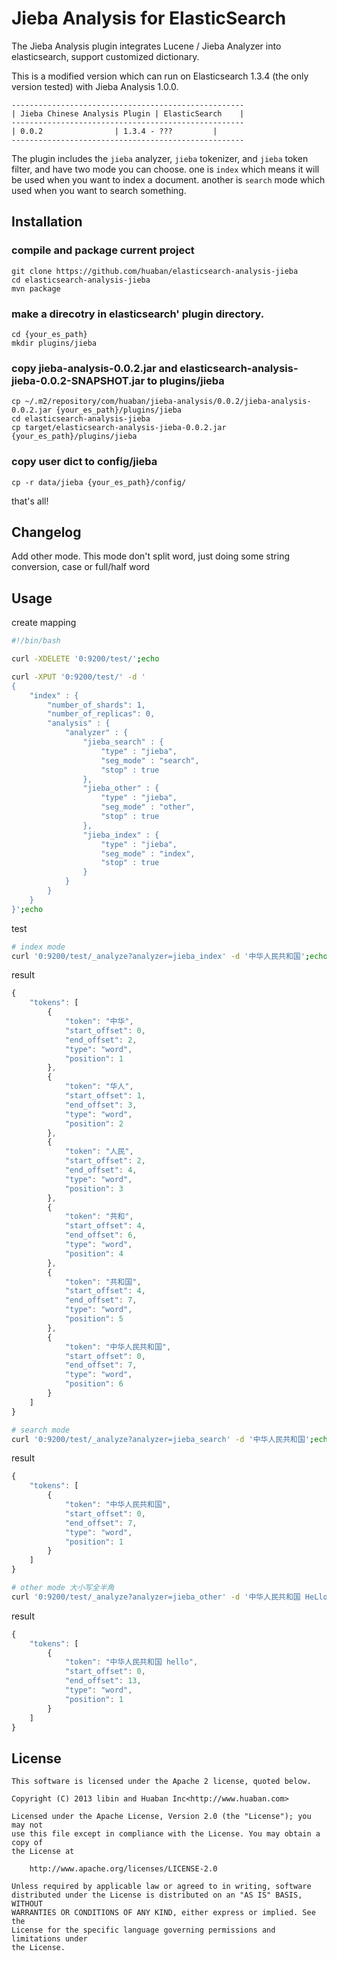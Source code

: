 Jieba Analysis for ElasticSearch
==================================

The Jieba Analysis plugin integrates Lucene / Jieba Analyzer into elasticsearch, support customized dictionary.

This is a modified version which can run on Elasticsearch 1.3.4 (the only version tested) with Jieba Analysis 1.0.0.

    ----------------------------------------------------
    | Jieba Chinese Analysis Plugin | ElasticSearch    |
    ----------------------------------------------------
    | 0.0.2                | 1.3.4 - ???         |
    ----------------------------------------------------

The plugin includes the `jieba` analyzer, `jieba` tokenizer, and `jieba` token filter, and have two mode you can choose. one is `index` which means it will be used when you want to index a document. another is `search` mode which used when you want to search something.


## Installation

### compile and package current project

```
git clone https://github.com/huaban/elasticsearch-analysis-jieba
cd elasticsearch-analysis-jieba
mvn package
```

### make a direcotry in elasticsearch' plugin directory.

```
cd {your_es_path}
mkdir plugins/jieba
```

### copy jieba-analysis-0.0.2.jar and elasticsearch-analysis-jieba-0.0.2-SNAPSHOT.jar to plugins/jieba

```
cp ~/.m2/repository/com/huaban/jieba-analysis/0.0.2/jieba-analysis-0.0.2.jar {your_es_path}/plugins/jieba
cd elasticsearch-analysis-jieba
cp target/elasticsearch-analysis-jieba-0.0.2.jar {your_es_path}/plugins/jieba
```

### copy user dict to config/jieba

```
cp -r data/jieba {your_es_path}/config/
```

that's all!

## Changelog

Add other mode. This mode don't split word, just doing some string conversion, case or full/half word

## Usage

create mapping

``` sh
#!/bin/bash

curl -XDELETE '0:9200/test/';echo

curl -XPUT '0:9200/test/' -d '
{
    "index" : {
        "number_of_shards": 1,
        "number_of_replicas": 0,
        "analysis" : {
            "analyzer" : {
                "jieba_search" : {
                    "type" : "jieba",
                    "seg_mode" : "search",
                    "stop" : true
                },
                "jieba_other" : {
                    "type" : "jieba",
                    "seg_mode" : "other",
                    "stop" : true
                },
                "jieba_index" : {
                    "type" : "jieba",
                    "seg_mode" : "index",
                    "stop" : true
                }
            }
        }
    }
}';echo
```

test

``` sh
# index mode
curl '0:9200/test/_analyze?analyzer=jieba_index' -d '中华人民共和国';echo
```

result

``` javascript
{
    "tokens": [
        {
            "token": "中华",
            "start_offset": 0,
            "end_offset": 2,
            "type": "word",
            "position": 1
        },
        {
            "token": "华人",
            "start_offset": 1,
            "end_offset": 3,
            "type": "word",
            "position": 2
        },
        {
            "token": "人民",
            "start_offset": 2,
            "end_offset": 4,
            "type": "word",
            "position": 3
        },
        {
            "token": "共和",
            "start_offset": 4,
            "end_offset": 6,
            "type": "word",
            "position": 4
        },
        {
            "token": "共和国",
            "start_offset": 4,
            "end_offset": 7,
            "type": "word",
            "position": 5
        },
        {
            "token": "中华人民共和国",
            "start_offset": 0,
            "end_offset": 7,
            "type": "word",
            "position": 6
        }
    ]
}
```

``` sh
# search mode
curl '0:9200/test/_analyze?analyzer=jieba_search' -d '中华人民共和国';echo
```

result

``` javascript
{
    "tokens": [
        {
            "token": "中华人民共和国",
            "start_offset": 0,
            "end_offset": 7,
            "type": "word",
            "position": 1
        }
    ]
}
```

``` sh
# other mode 大小写全半角
curl '0:9200/test/_analyze?analyzer=jieba_other' -d '中华人民共和国 HeLlo';echo
```

result

``` javascript
{
    "tokens": [
        {
            "token": "中华人民共和国 hello",
            "start_offset": 0,
            "end_offset": 13,
            "type": "word",
            "position": 1
        }
    ]
}
```

License
-------

    This software is licensed under the Apache 2 license, quoted below.

    Copyright (C) 2013 libin and Huaban Inc<http://www.huaban.com>

    Licensed under the Apache License, Version 2.0 (the "License"); you may not
    use this file except in compliance with the License. You may obtain a copy of
    the License at

        http://www.apache.org/licenses/LICENSE-2.0

    Unless required by applicable law or agreed to in writing, software
    distributed under the License is distributed on an "AS IS" BASIS, WITHOUT
    WARRANTIES OR CONDITIONS OF ANY KIND, either express or implied. See the
    License for the specific language governing permissions and limitations under
    the License.


